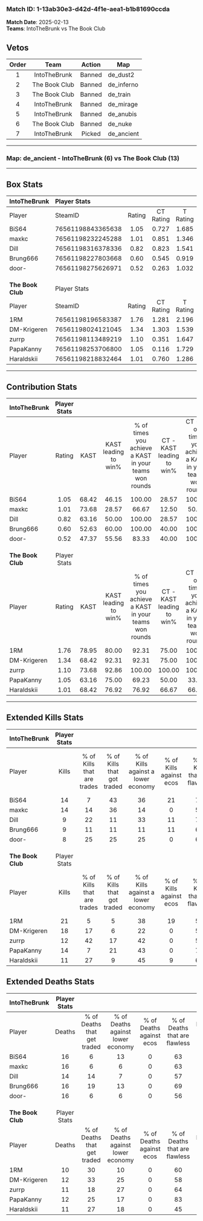 ### Match ID: 1-13ab30e3-d42d-4f1e-aea1-b1b81690ccda  
**Match Date**: 2025-02-13  
**Teams**: IntoTheBrunk vs The Book Club  

## Vetos  

| Order | Team | Action | Map |
| :---: | :--: | :----: | --- |
| 1 | IntoTheBrunk | Banned | de_dust2 |
| 2 | The Book Club | Banned | de_inferno |
| 3 | The Book Club | Banned | de_train |
| 4 | IntoTheBrunk | Banned | de_mirage |
| 5 | IntoTheBrunk | Banned | de_anubis |
| 6 | The Book Club | Banned | de_nuke |
| 7 | IntoTheBrunk | Picked | de_ancient |

---  

### **Map**: de_ancient - IntoTheBrunk (6) vs The Book Club (13)  
---  

## Box Stats  

| **IntoTheBrunk**  | Player Stats      |        |           |          |       |       |       |         |        |      |     |
| :- | :- | :-: | :-: | :-: | :-: | :-: | :-: | :-: | :-: | :-: | :-: |
| Player            | SteamID           | Rating | CT Rating | T Rating | KAST  |  ADR  | Kills | Assists | Deaths | K/D  | HS% |
| BiS64             | 76561198843365638 |  1.05  |   0.727   |  1.685   | 68.42 | 86.5  |  14   |    5    |   16   | 0.88 | 42  |
| maxkc             | 76561198232245288 |  1.01  |   0.851   |  1.346   | 73.68 | 66.4  |  14   |    1    |   16   | 0.88 | 42  |
| Dill              | 76561198316378336 |  0.82  |   0.823   |  1.541   | 63.16 | 83.7  |   9   |    3    |   14   | 0.64 | 44  |
| Brung666          | 76561198227803668 |  0.60  |   0.545   |  0.919   | 52.63 | 55.2  |   9   |    3    |   16   | 0.56 | 55  |
| door-             | 76561198275626971 |  0.52  |   0.263   |  1.032   | 47.37 | 54.1  |   8   |    4    |   16   | 0.50 | 50  |
|                   |                   |        |           |          |       |       |       |         |        |      |     |
|                   |                   |        |           |          |       |       |       |         |        |      |     |
|                   |                   |        |           |          |       |       |       |         |        |      |     |
| **The Book Club** | Player Stats      |        |           |          |       |       |       |         |        |      |     |
| Player            | SteamID           | Rating | CT Rating | T Rating | KAST  |  ADR  | Kills | Assists | Deaths | K/D  | HS% |
| 1RM               | 76561198196583387 |  1.76  |   1.281   |  2.196   | 78.95 | 129.5 |  21   |    6    |   10   | 2.10 | 52  |
| DM-Krigeren       | 76561198024121045 |  1.34  |   1.303   |  1.539   | 68.42 | 87.8  |  18   |    3    |   12   | 1.50 | 61  |
| zurrp             | 76561198113489219 |  1.10  |   0.351   |  1.647   | 73.68 | 71.3  |  12   |    6    |   11   | 1.09 | 50  |
| PapaKanny         | 76561198253706800 |  1.05  |   0.116   |  1.729   | 63.16 | 66.1  |  14   |    3    |   12   | 1.17 | 21  |
| Haraldskii        | 76561198218832464 |  1.01  |   0.760   |  1.286   | 68.42 | 73.3  |  11   |    4    |   11   | 1.00 | 54  |
---  

## Contribution Stats  

| **IntoTheBrunk**  | Player Stats |       |                      |                                                        |                           |                                                             |                          |                                                            |
| :- | :-: | :-: | :-: | :-: | :-: | :-: | :-: | :-: |
| Player            |    Rating    | KAST  | KAST leading to win% | % of times you achieve a KAST in your teams won rounds | CT - KAST leading to win% | CT - % of times you achieve a KAST in your teams won rounds | T - KAST leading to win% | T - % of times you achieve a KAST in your teams won rounds |
| BiS64             |     1.05     | 68.42 |        46.15         |                         100.00                         |           28.57           |                           100.00                            |          66.67           |                           100.00                           |
| maxkc             |     1.01     | 73.68 |        28.57         |                         66.67                          |           12.50           |                            50.00                            |          50.00           |                           75.00                            |
| Dill              |     0.82     | 63.16 |        50.00         |                         100.00                         |           28.57           |                           100.00                            |          80.00           |                           100.00                           |
| Brung666          |     0.60     | 52.63 |        60.00         |                         100.00                         |           40.00           |                           100.00                            |          80.00           |                           100.00                           |
| door-             |     0.52     | 47.37 |        55.56         |                         83.33                          |           40.00           |                           100.00                            |          75.00           |                           75.00                            |
|                   |              |       |                      |                                                        |                           |                                                             |                          |                                                            |
|                   |              |       |                      |                                                        |                           |                                                             |                          |                                                            |
|                   |              |       |                      |                                                        |                           |                                                             |                          |                                                            |
| **The Book Club** | Player Stats |       |                      |                                                        |                           |                                                             |                          |                                                            |
| Player            |    Rating    | KAST  | KAST leading to win% | % of times you achieve a KAST in your teams won rounds | CT - KAST leading to win% | CT - % of times you achieve a KAST in your teams won rounds | T - KAST leading to win% | T - % of times you achieve a KAST in your teams won rounds |
| 1RM               |     1.76     | 78.95 |        80.00         |                         92.31                          |           75.00           |                           100.00                            |          81.82           |                           90.00                            |
| DM-Krigeren       |     1.34     | 68.42 |        92.31         |                         92.31                          |           75.00           |                           100.00                            |          100.00          |                           90.00                            |
| zurrp             |     1.10     | 73.68 |        92.86         |                         100.00                         |          100.00           |                           100.00                            |          90.91           |                           100.00                           |
| PapaKanny         |     1.05     | 63.16 |        75.00         |                         69.23                          |           50.00           |                            33.33                            |          80.00           |                           80.00                            |
| Haraldskii        |     1.01     | 68.42 |        76.92         |                         76.92                          |           66.67           |                            66.67                            |          80.00           |                           80.00                            |
---  

## Extended Kills Stats  

| **IntoTheBrunk**  | Player Stats |                            |                            |                                    |                         |                              |                                 |                                       |                    |           |
| :- | :-: | :-: | :-: | :-: | :-: | :-: | :-: | :-: | :-: | :-: |
| Player            |    Kills     | % of Kills that are trades | % of Kills that got traded | % of Kills against a lower economy | % of Kills against ecos | % of Kills that are flawless | % of Kills that are close duels | % of Kills that are assisted by flash | Pistol Round Kills | AWP Kills |
| BiS64             |      14      |             7              |             43             |                 36                 |           21            |              79              |                7                |                   0                   |         2          |     0     |
| maxkc             |      14      |             14             |             36             |                 14                 |            0            |              57              |                0                |                   0                   |         0          |     0     |
| Dill              |      9       |             22             |             11             |                 33                 |           11            |              78              |                0                |                  11                   |         1          |     4     |
| Brung666          |      9       |             11             |             11             |                 11                 |           11            |              67              |               11                |                   0                   |         1          |     0     |
| door-             |      8       |             25             |             25             |                 25                 |            0            |              63              |               13                |                   0                   |         3          |     0     |
|                   |              |                            |                            |                                    |                         |                              |                                 |                                       |                    |           |
|                   |              |                            |                            |                                    |                         |                              |                                 |                                       |                    |           |
|                   |              |                            |                            |                                    |                         |                              |                                 |                                       |                    |           |
| **The Book Club** | Player Stats |                            |                            |                                    |                         |                              |                                 |                                       |                    |           |
| Player            |    Kills     | % of Kills that are trades | % of Kills that got traded | % of Kills against a lower economy | % of Kills against ecos | % of Kills that are flawless | % of Kills that are close duels | % of Kills that are assisted by flash | Pistol Round Kills | AWP Kills |
| 1RM               |      21      |             5              |             5              |                 38                 |           19            |              57              |                5                |                   5                   |         2          |     2     |
| DM-Krigeren       |      18      |             17             |             6              |                 22                 |            0            |              56              |                6                |                   0                   |         2          |     0     |
| zurrp             |      12      |             42             |             17             |                 42                 |            0            |              58              |                0                |                   8                   |         1          |     0     |
| PapaKanny         |      14      |             7              |             21             |                 43                 |            0            |              71              |               21                |                   0                   |         0          |     0     |
| Haraldskii        |      11      |             27             |             9              |                 45                 |            9            |              64              |                9                |                   0                   |         1          |     1     |
## Extended Deaths Stats  

| **IntoTheBrunk**  | Player Stats |                             |                                   |                          |                               |                            |                           |               |
| :- | :-: | :-: | :-: | :-: | :-: | :-: | :-: | :-: |
| Player            |    Deaths    | % of Deaths that get traded | % of Deaths against lower economy | % of Deaths against ecos | % of Deaths that are flawless | % of Deaths that are close | % of Deaths while blinded | Deaths to AWP |
| BiS64             |      16      |              6              |                13                 |            0             |              63               |             19             |             0             |       1       |
| maxkc             |      16      |              6              |                 6                 |            0             |              63               |             0              |             6             |       0       |
| Dill              |      14      |             14              |                 7                 |            0             |              57               |             21             |             0             |       1       |
| Brung666          |      16      |             19              |                13                 |            0             |              69               |             0              |             0             |       0       |
| door-             |      16      |              6              |                 6                 |            0             |              56               |             0              |             6             |       1       |
|                   |              |                             |                                   |                          |                               |                            |                           |               |
|                   |              |                             |                                   |                          |                               |                            |                           |               |
|                   |              |                             |                                   |                          |                               |                            |                           |               |
| **The Book Club** | Player Stats |                             |                                   |                          |                               |                            |                           |               |
| Player            |    Deaths    | % of Deaths that get traded | % of Deaths against lower economy | % of Deaths against ecos | % of Deaths that are flawless | % of Deaths that are close | % of Deaths while blinded | Deaths to AWP |
| 1RM               |      10      |             30              |                10                 |            0             |              60               |             10             |             0             |       1       |
| DM-Krigeren       |      12      |             33              |                25                 |            0             |              58               |             0              |             0             |       1       |
| zurrp             |      11      |             18              |                27                 |            0             |              64               |             0              |             9             |       2       |
| PapaKanny         |      12      |             25              |                17                 |            0             |              83               |             0              |             0             |       0       |
| Haraldskii        |      11      |             27              |                18                 |            0             |              45               |             18             |             0             |       0       |
